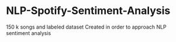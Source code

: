 # NLP-Spotify-Sentiment-Analysis

150 k songs and labeled dataset
Created in order to approach NLP sentiment analysis

